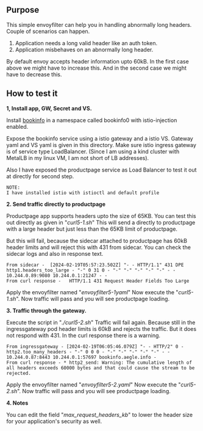 ## Purpose

This simple envoyfilter can help you in handling abnormally long headers. Couple of scenarios can happen.
1. Application needs a long valid header like an auth token.
2. Application misbehaves on an abnormally long header.

By default envoy accepts header information upto 60kB. In the first case above we might have to increase this. And in the second case we might have to decrease this. 

## How to test it

  **1, Install app, GW, Secret and VS.**
   
  Install [bookinfo](https://github.com/istio/istio/blob/master/samples/bookinfo/platform/kube/bookinfo.yaml) in a namespace called bookinfo0 with istio-injection enabled.
 
Expose the bookinfo service using a istio gateway and a istio VS. Gateway yaml and VS yaml is given in this directory. Make sure istio ingress gateway is of service type LoadBalancer. (Since I am using a kind cluster with MetalLB in my linux VM, I am not short of LB addresses).

Also I have exposed the productpage service as Load Balancer to test it out at directly for second step.

```
NOTE:
I have installed istio with istioctl and default profile
```

**2. Send traffic directly to productpage**

Productpage app supports headers upto the size of 65KB. You can test this out directly as given in "*curl5-1.sh*" This will send a directly to productpage with a large header but just less than the 65KB limit of productpage.

But this will fail, because the sidecar attached to productpage has 60kB header limits and will reject this with 431 from sidecar.  You can check the sidecar logs and also in response text.

    From sidecar -  [2024-02-19T05:57:23.502Z] "- - HTTP/1.1" 431 DPE http1.headers_too_large - "-" 0 31 0 - "-" "-" "-" "-" "-" - - 10.244.0.89:9080 10.244.0.1:21247 - -
    From curl response -   HTTP/1.1 431 Request Header Fields Too Large

Apply the envoyfilter named "*envoyfilter5-1yaml*"
Now execute the "*curl5-1.sh*". Now traffic will pass and you will see productpage loading.

**3. Traffic through the gateway.**

Execute the script in "*./curl5-2.sh*" Traffic will fail again. Because still in the ingressgateway pod header limits is 60kB and rejects the traffic. But it does not respond with 431. In the curl response there is a warning.

    From ingressgateway - [2024-02-19T06:05:46.079Z] "- - HTTP/2" 0 - http2.too_many_headers - "-" 0 0 0 - "-" "-" "-" "-" "-" - - 10.244.0.87:8443 10.244.0.1:57697 bookinfo.aegle.info -
    From curl response - * http2_send: Warning: The cumulative length of all headers exceeds 60000 bytes and that could cause the stream to be rejected.

Apply the envoyfilter named "*envoyfilter5-2.yaml*"
Now execute the "*curl5-2.sh*". Now traffic will pass and you will see productpage loading.

**4. Notes**

You can edit the field "*max_request_headers_kb*" to lower the header size for your application's security as well.
